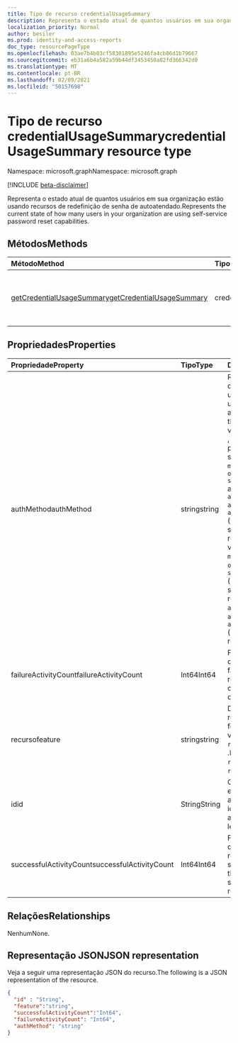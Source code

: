 ```yaml
---
title: Tipo de recurso credentialUsageSummary
description: Representa o estado atual de quantos usuários em sua organização estão usando recursos de redefinição de senha de autoatendado.
localization_priority: Normal
author: besiler
ms.prod: identity-and-access-reports
doc_type: resourcePageType
ms.openlocfilehash: 03ae7b4b03cf58301895e5246fa4cb86d1b79667
ms.sourcegitcommit: eb31a6b4a582a59b44df3453450a82fd366342d0
ms.translationtype: MT
ms.contentlocale: pt-BR
ms.lasthandoff: 02/09/2021
ms.locfileid: "50157698"
---
```

# <a name="credentialusagesummary-resource-type"></a><span data-ttu-id="ed289-103">Tipo de recurso credentialUsageSummary</span><span class="sxs-lookup"><span data-stu-id="ed289-103">credentialUsageSummary resource type</span></span>

<span data-ttu-id="ed289-104">Namespace: microsoft.graph</span><span class="sxs-lookup"><span data-stu-id="ed289-104">Namespace: microsoft.graph</span></span>

[!INCLUDE [beta-disclaimer](../../includes/beta-disclaimer.md)]

<span data-ttu-id="ed289-105">Representa o estado atual de quantos usuários em sua organização estão usando recursos de redefinição de senha de autoatendado.</span><span class="sxs-lookup"><span data-stu-id="ed289-105">Represents the current state of how many users in your organization are using self-service password reset capabilities.</span></span>

## <a name="methods"></a><span data-ttu-id="ed289-106">Métodos</span><span class="sxs-lookup"><span data-stu-id="ed289-106">Methods</span></span>

| <span data-ttu-id="ed289-107">Método</span><span class="sxs-lookup"><span data-stu-id="ed289-107">Method</span></span>       | <span data-ttu-id="ed289-108">Tipo de retorno</span><span class="sxs-lookup"><span data-stu-id="ed289-108">Return Type</span></span> | <span data-ttu-id="ed289-109">Descrição</span><span class="sxs-lookup"><span data-stu-id="ed289-109">Description</span></span> |
|:-------------|:------------|:------------|
| [<span data-ttu-id="ed289-110">getCredentialUsageSummary</span><span class="sxs-lookup"><span data-stu-id="ed289-110">getCredentialUsageSummary</span></span>](../api/reportroot-getcredentialusagesummary.md) | <span data-ttu-id="ed289-111">credentialUsageSummary</span><span class="sxs-lookup"><span data-stu-id="ed289-111">credentialUsageSummary</span></span> | <span data-ttu-id="ed289-112">Ler propriedades e relações de um objeto credentialUsageSummary.</span><span class="sxs-lookup"><span data-stu-id="ed289-112">Read properties and relationships of a credentialUsageSummary object.</span></span> |

## <a name="properties"></a><span data-ttu-id="ed289-113">Propriedades</span><span class="sxs-lookup"><span data-stu-id="ed289-113">Properties</span></span>

| <span data-ttu-id="ed289-114">Propriedade</span><span class="sxs-lookup"><span data-stu-id="ed289-114">Property</span></span>     | <span data-ttu-id="ed289-115">Tipo</span><span class="sxs-lookup"><span data-stu-id="ed289-115">Type</span></span>        | <span data-ttu-id="ed289-116">Descrição</span><span class="sxs-lookup"><span data-stu-id="ed289-116">Description</span></span> |
|:-------------|:------------|:------------|
| <span data-ttu-id="ed289-117">authMethod</span><span class="sxs-lookup"><span data-stu-id="ed289-117">authMethod</span></span> | <span data-ttu-id="ed289-118">string</span><span class="sxs-lookup"><span data-stu-id="ed289-118">string</span></span> | <span data-ttu-id="ed289-119">Representa o método de autenticação que o usuário usou.</span><span class="sxs-lookup"><span data-stu-id="ed289-119">Represents the authentication method that the user used.</span></span> <span data-ttu-id="ed289-120">Os valores possíveis são: , , , (usado somente para redefinição de senha de `email` `mobileSMS` `mobileCall` `officePhone` `securityQuestion` autoatendido) `appNotification` `appCode` e  `alternateMobileCall` (somente com suporte para registro).</span><span class="sxs-lookup"><span data-stu-id="ed289-120">Possible values are: `email`, `mobileSMS`, `mobileCall`, `officePhone`, `securityQuestion` (only used for self-service password reset), `appNotification`, `appCode`, and  `alternateMobileCall` (only supported for registration).</span></span> |
| <span data-ttu-id="ed289-121">failureActivityCount</span><span class="sxs-lookup"><span data-stu-id="ed289-121">failureActivityCount</span></span> | <span data-ttu-id="ed289-122">Int64</span><span class="sxs-lookup"><span data-stu-id="ed289-122">Int64</span></span> | <span data-ttu-id="ed289-123">Fornece a contagem de redefinições com falha ou dados de registro.</span><span class="sxs-lookup"><span data-stu-id="ed289-123">Provides the count of failed resets or registration data.</span></span> |
| <span data-ttu-id="ed289-124">recurso</span><span class="sxs-lookup"><span data-stu-id="ed289-124">feature</span></span> | <span data-ttu-id="ed289-125">string</span><span class="sxs-lookup"><span data-stu-id="ed289-125">string</span></span> | <span data-ttu-id="ed289-126">Define o recurso a ser reportdo.</span><span class="sxs-lookup"><span data-stu-id="ed289-126">Defines the feature to report.</span></span> <span data-ttu-id="ed289-127">Os valores possíveis são: `registration` e `reset` .</span><span class="sxs-lookup"><span data-stu-id="ed289-127">Possible values are: `registration` and `reset`.</span></span> |
| <span data-ttu-id="ed289-128">id</span><span class="sxs-lookup"><span data-stu-id="ed289-128">id</span></span> | <span data-ttu-id="ed289-129">String</span><span class="sxs-lookup"><span data-stu-id="ed289-129">String</span></span> | <span data-ttu-id="ed289-130">O identificador exclusivo da atividade.</span><span class="sxs-lookup"><span data-stu-id="ed289-130">The unique identifier for the activity.</span></span> <span data-ttu-id="ed289-131">Somente leitura.</span><span class="sxs-lookup"><span data-stu-id="ed289-131">Read-only.</span></span> |
| <span data-ttu-id="ed289-132">successfulActivityCount</span><span class="sxs-lookup"><span data-stu-id="ed289-132">successfulActivityCount</span></span> | <span data-ttu-id="ed289-133">Int64</span><span class="sxs-lookup"><span data-stu-id="ed289-133">Int64</span></span> | <span data-ttu-id="ed289-134">Fornece a contagem de registros ou redefinições bem-sucedidos.</span><span class="sxs-lookup"><span data-stu-id="ed289-134">Provides the count of successful registrations or resets.</span></span> |

## <a name="relationships"></a><span data-ttu-id="ed289-135">Relações</span><span class="sxs-lookup"><span data-stu-id="ed289-135">Relationships</span></span>

<span data-ttu-id="ed289-136">Nenhum</span><span class="sxs-lookup"><span data-stu-id="ed289-136">None.</span></span>

## <a name="json-representation"></a><span data-ttu-id="ed289-137">Representação JSON</span><span class="sxs-lookup"><span data-stu-id="ed289-137">JSON representation</span></span>

<span data-ttu-id="ed289-138">Veja a seguir uma representação JSON do recurso.</span><span class="sxs-lookup"><span data-stu-id="ed289-138">The following is a JSON representation of the resource.</span></span>

<!-- {
  "blockType": "resource",
  "optionalProperties": [

  ],
  "@odata.type": "microsoft.graph.credentialUsageSummary",
  "keyProperty": "id"
}-->

```json
{
  "id" : "String",
  "feature":"string",
  "successfulActivityCount":"Int64",
  "failureActivityCount": "Int64",
  "authMethod": "string"
}
```

<!-- uuid: 16cd6b66-4b1a-43a1-adaf-3a886856ed98
2019-02-04 14:57:30 UTC -->
<!-- {
  "type": "#page.annotation",
  "description": "credentialUsageSummary resource",
  "keywords": "",
  "section": "documentation",
  "tocPath": ""
}-->

